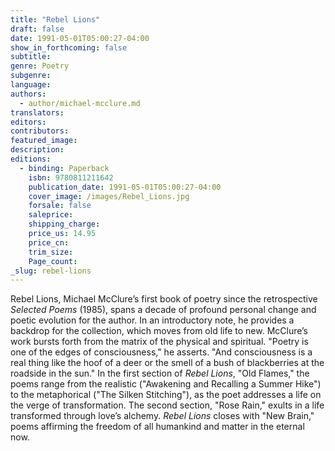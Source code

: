 ```yaml
---
title: "Rebel Lions"
draft: false
date: 1991-05-01T05:00:27-04:00
show_in_forthcoming: false
subtitle:
genre: Poetry
subgenre:
language:
authors:
  - author/michael-mcclure.md
translators:
editors:
contributors:
featured_image:
description:
editions:
  - binding: Paperback
    isbn: 9780811211642
    publication_date: 1991-05-01T05:00:27-04:00
    cover_image: /images/Rebel_Lions.jpg
    forsale: false
    saleprice:
    shipping_charge:
    price_us: 14.95
    price_cn:
    trim_size:
    Page_count:
_slug: rebel-lions
---
```


Rebel Lions, Michael McClure’s first book of poetry since the retrospective _Selected Poems_ (1985), spans a decade of profound personal change and poetic evolution for the author. In an introductory note, he provides a backdrop for the collection, which moves from old life to new. McClure’s work bursts forth from the matrix of the physical and spiritual. "Poetry is one of the edges of consciousness," he asserts. "And consciousness is a real thing like the hoof of a deer or the smell of a bush of blackberries at the roadside in the sun." In the first section of _Rebel Lions_, "Old Flames," the poems range from the realistic ("Awakening and Recalling a Summer Hike") to the metaphorical ("The Silken Stitching"), as the poet addresses a life on the verge of transformation. The second section, "Rose Rain," exults in a life transformed through love’s alchemy. _Rebel Lions_ closes with "New Brain," poems affirming the freedom of all humankind and matter in the eternal now.

